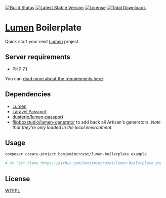 [![Build Status](https://travis-ci.org/benjamincrozat/lumen-boilerplate.svg?branch=master)](https://travis-ci.org/benjamincrozat/lumen-boilerplate)
[![Latest Stable Version](https://poser.pugx.org/benjamincrozat/lumen-boilerplate/v/stable)](https://packagist.org/packages/benjamincrozat/lumen-boilerplate)
[![License](https://poser.pugx.org/benjamincrozat/lumen-boilerplate/license)](https://packagist.org/packages/benjamincrozat/lumen-boilerplate)
[![Total Downloads](https://poser.pugx.org/benjamincrozat/lumen-boilerplate/downloads)](https://packagist.org/packages/benjamincrozat/lumen-boilerplate)

# [Lumen](https://lumen.laravel.com/docs) Boilerplate

Quick start your next [Lumen](https://lumen.laravel.com/docs) project.

## Server requirements

- PHP 7.1

You can [read more about the requirements here](https://laravel.com/docs/5.5/installation#server-requirements).

## Dependencies

- [Lumen](https://lumen.laravel.com/docs)
- [Laravel Passport](https://laravel.com/docs/passport)
- [dusterio/lumen-passport](https://github.com/dusterio/lumen-passport)
- [flipboxstudio/lumen-generator](https://github.com/flipboxstudio/lumen-generator) to add back all Artisan's generators. *Note that they're only loaded in the local environment*.

## Usage

```bash
composer create-project benjamincrozat/lumen-boilerplate example

# Or `git clone https://github.com/benjamincrozat/lumen-boilerplate example`
```

## License

[WTFPL](http://www.wtfpl.net/about/)
